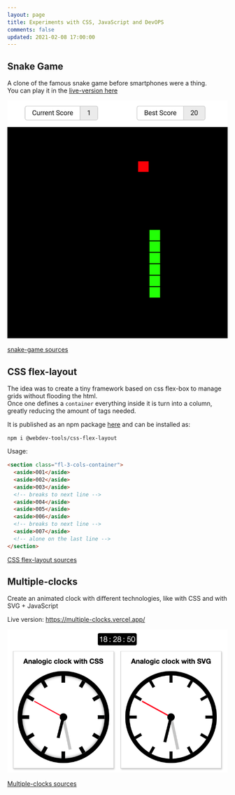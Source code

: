 ```yaml
---
layout: page
title: Experiments with CSS, JavaScript and DevOPS
comments: false
updated: 2021-02-08 17:00:00
---
```


## Snake Game

A clone of the famous snake game before smartphones were a thing.  
You can play it in the [live-version here](https://carlos-algms.github.io/snake-game/)

<img src="snake-game.png" alt="Snake game screenshot" style="max-height: 600px" />

[snake-game sources](https://github.com/carlos-algms/snake-game)

## CSS flex-layout

The idea was to create a tiny framework based on css flex-box to manage grids without flooding the html.  
Once one defines a `container` everything inside it is turn into a column, greatly reducing the amount of tags needed.

It is published as an npm package [here](https://www.npmjs.com/package/@webdev-tools/css-flex-layout) and can be installed as:

```shell
npm i @webdev-tools/css-flex-layout
```

Usage: 
```html
<section class="fl-3-cols-container">
  <aside>001</aside>
  <aside>002</aside>
  <aside>003</aside>
  <!-- breaks to next line -->
  <aside>004</aside>
  <aside>005</aside>
  <aside>006</aside>
  <!-- breaks to next line -->
  <aside>007</aside>
  <!-- alone on the last line -->
</section>
```

[CSS flex-layout sources](https://github.com/webdev-tools/css-flex-layout)

## Multiple-clocks
Create an animated clock with different technologies, like with CSS and with SVG + JavaScript

Live version: https://multiple-clocks.vercel.app/

<img src="multiple-clocks.png" alt="multiple clocks with css and svg" style="max-height: 400px" />

[Multiple-clocks sources](https://github.com/carlos-algms/multiple-clocks)
